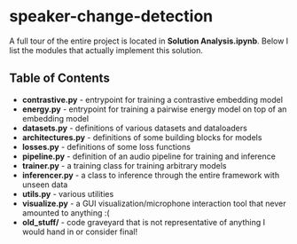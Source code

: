 # speaker-change-detection
A full tour of the entire project is located in **Solution Analysis.ipynb**. Below I list the modules that actually implement this solution.

## Table of Contents
- **contrastive.py** - entrypoint for training a contrastive embedding model
- **energy.py** - entrypoint for training a pairwise energy model on top of an embedding model
- **datasets.py** - definitions of various datasets and dataloaders
- **architectures.py** - definitions of some building blocks for models
- **losses.py** - definitions of some loss functions
- **pipeline.py** - definition of an audio pipeline for training and inference
- **trainer.py** - a training class for training arbitrary models
- **inferencer.py** - a class to inference through the entire framework with unseen data
- **utils.py** - various utilities
- **visualize.py** - a GUI visualization/microphone interaction tool that never amounted to anything :(
- **old_stuff/** - code graveyard that is not representative of anything I would hand in or consider final!
